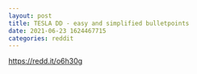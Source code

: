```yaml
--- 
layout: post 
title: TESLA DD - easy and simplified bulletpoints 
date: 2021-06-23 1624467715 
categories: reddit 
--- 
```

https://redd.it/o6h30g
